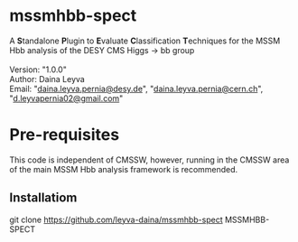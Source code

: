 # mssmhbb-spect
A **S**tandalone **P**lugin to **E**valuate **C**lassification **T**echniques for the MSSM Hbb analysis of the DESY CMS Higgs -> bb group\
\
Version: "1.0.0"\
Author: Daina Leyva\
Email: "daina.leyva.pernia@desy.de", "daina.leyva.pernia@cern.ch", "d.leyvapernia02@gmail.com"

# Pre-requisites
This code is independent of CMSSW, however, running in the CMSSW area of the main MSSM Hbb analysis framework is recommended.

## Installatiom
git clone https://github.com/leyva-daina/mssmhbb-spect MSSMHBB-SPECT
